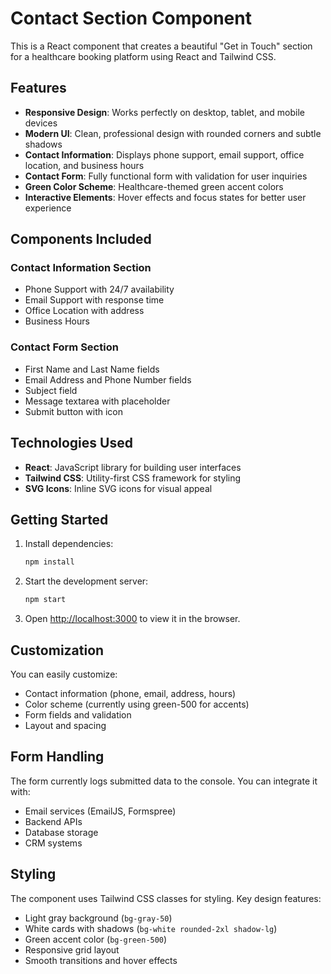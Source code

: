 # Contact Section Component

This is a React component that creates a beautiful "Get in Touch" section for a healthcare booking platform using React and Tailwind CSS.

## Features

- **Responsive Design**: Works perfectly on desktop, tablet, and mobile devices
- **Modern UI**: Clean, professional design with rounded corners and subtle shadows
- **Contact Information**: Displays phone support, email support, office location, and business hours
- **Contact Form**: Fully functional form with validation for user inquiries
- **Green Color Scheme**: Healthcare-themed green accent colors
- **Interactive Elements**: Hover effects and focus states for better user experience

## Components Included

### Contact Information Section
- Phone Support with 24/7 availability
- Email Support with response time
- Office Location with address
- Business Hours

### Contact Form Section
- First Name and Last Name fields
- Email Address and Phone Number fields
- Subject field
- Message textarea with placeholder
- Submit button with icon

## Technologies Used

- **React**: JavaScript library for building user interfaces
- **Tailwind CSS**: Utility-first CSS framework for styling
- **SVG Icons**: Inline SVG icons for visual appeal

## Getting Started

1. Install dependencies:
   ```bash
   npm install
   ```

2. Start the development server:
   ```bash
   npm start
   ```

3. Open [http://localhost:3000](http://localhost:3000) to view it in the browser.

## Customization

You can easily customize:
- Contact information (phone, email, address, hours)
- Color scheme (currently using green-500 for accents)
- Form fields and validation
- Layout and spacing

## Form Handling

The form currently logs submitted data to the console. You can integrate it with:
- Email services (EmailJS, Formspree)
- Backend APIs
- Database storage
- CRM systems

## Styling

The component uses Tailwind CSS classes for styling. Key design features:
- Light gray background (`bg-gray-50`)
- White cards with shadows (`bg-white rounded-2xl shadow-lg`)
- Green accent color (`bg-green-500`)
- Responsive grid layout
- Smooth transitions and hover effects
